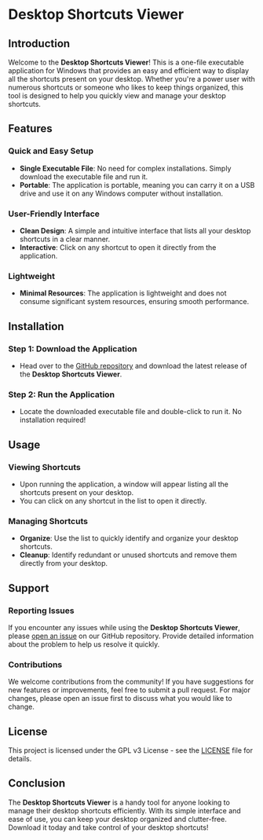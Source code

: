 # Desktop Shortcuts Viewer

## Introduction

Welcome to the **Desktop Shortcuts Viewer**! This is a one-file executable application for Windows that provides an easy and efficient way to display all the shortcuts present on your desktop. Whether you're a power user with numerous shortcuts or someone who likes to keep things organized, this tool is designed to help you quickly view and manage your desktop shortcuts.

## Features

### Quick and Easy Setup
- **Single Executable File**: No need for complex installations. Simply download the executable file and run it.
- **Portable**: The application is portable, meaning you can carry it on a USB drive and use it on any Windows computer without installation.

### User-Friendly Interface
- **Clean Design**: A simple and intuitive interface that lists all your desktop shortcuts in a clear manner.
- **Interactive**: Click on any shortcut to open it directly from the application.

### Lightweight
- **Minimal Resources**: The application is lightweight and does not consume significant system resources, ensuring smooth performance.

## Installation

### Step 1: Download the Application
- Head over to the [GitHub repository](#) and download the latest release of the **Desktop Shortcuts Viewer**.

### Step 2: Run the Application
- Locate the downloaded executable file and double-click to run it. No installation required!

## Usage

### Viewing Shortcuts
- Upon running the application, a window will appear listing all the shortcuts present on your desktop.
- You can click on any shortcut in the list to open it directly.

### Managing Shortcuts
- **Organize**: Use the list to quickly identify and organize your desktop shortcuts.
- **Cleanup**: Identify redundant or unused shortcuts and remove them directly from your desktop.

## Support

### Reporting Issues
If you encounter any issues while using the **Desktop Shortcuts Viewer**, please [open an issue](#) on our GitHub repository. Provide detailed information about the problem to help us resolve it quickly.

### Contributions
We welcome contributions from the community! If you have suggestions for new features or improvements, feel free to submit a pull request. For major changes, please open an issue first to discuss what you would like to change.

## License
This project is licensed under the GPL v3 License - see the [LICENSE](#) file for details.

## Conclusion

The **Desktop Shortcuts Viewer** is a handy tool for anyone looking to manage their desktop shortcuts efficiently. With its simple interface and ease of use, you can keep your desktop organized and clutter-free. Download it today and take control of your desktop shortcuts!
